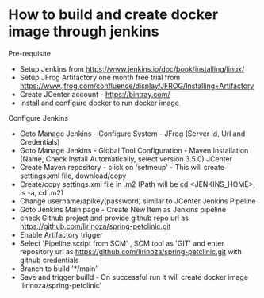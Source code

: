 # How to build and create docker image through jenkins

Pre-requisite
   - Setup Jenkins from https://www.jenkins.io/doc/book/installing/linux/
   - Setup JFrog Artifactory one month free trial from https://www.jfrog.com/confluence/display/JFROG/Installing+Artifactory
   - Create JCenter account - https://bintray.com/
   - Install and configure docker to run docker image
   

Configure Jenkins
   - Goto Manage Jenkins - Configure System - JFrog (Server Id, Url and Credentials)
   - Goto Manage Jenkins - Global Tool Configuration - Maven Installation (Name, Check Install Automatically, select version 3.5.0)
JCenter
   - Create Maven repository - click on 'setmeup' - This will create settings.xml file, download/copy
   - Create/copy settings.xml file in .m2 (Path will be cd <JENKINS_HOME>, ls -a, cd .m2) 
   - Change username/apikey(password) similar to JCenter
Jenkins Pipeline
   - Goto Jenkins Main page - Create New Item as Jenkins pipeline 
   - check Github project and provide github repo url as https://github.com/lirinoza/spring-petclinic.git
   - Enable Artifactory trigger
   - Select 'Pipeline script from SCM' , SCM tool as 'GIT' and enter repository url as https://github.com/lirinoza/spring-petclinic.git with github credentials
   - Branch to build '*/main'
   - Save and trigger builld - On successful run it will create docker image 'lirinoza/spring-petclinic'




